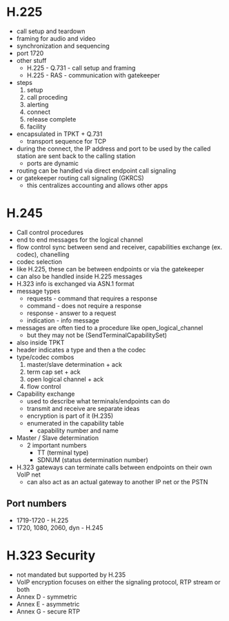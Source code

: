 # H.225

* call setup and teardown
* framing for audio and video
* synchronization and sequencing
* port 1720
* other stuff
	* H.225 - Q.731 - call setup and framing
	* H.225 - RAS - communication with gatekeeper
* steps
	1. setup
	2. call proceding
	3. alerting
	4. connect
	5. release complete
	6. facility
* encapsulated in TPKT + Q.731
	* transport sequence for TCP
* during the connect, the IP address and port to be used by the called station are sent back to the calling station
	* ports are dynamic
* routing can be handled via direct endpoint call signaling
* or gatekeeper routing call signaling (GKRCS)
	* this centralizes accounting and allows other apps

# H.245

* Call control procedures
* end to end messages for the logical channel
* flow control sync between send and receiver, capabilities exchange (ex. codec), chanelling
* codec selection
* like H.225, these can be between endpoints or via the gatekeeper
* can also be handled inside H.225 messages
* H.323 info is exchanged via ASN.1 format
* message types 
	* requests - command that requires a response
	* command - does not require a response
	* response - answer to a request
	* indication - info message
* messages are often tied to a procedure like open_logical_channel
	* but they may not be (SendTerminalCapabilitySet)
* also inside TPKT
* header indicates a type and then a the codec
* type/codec combos
	1. master/slave determination + ack
	2. term cap set + ack
	3. open logical channel + ack
	4. flow control
* Capability exchange
	* used to describe what terminals/endpoints can do
	* transmit and receive are separate ideas
	* encryption is part of it (H.235)
	* enumerated in the capability table
		* capability number and name
* Master / Slave determination
	* 2 important numbers
		* TT (terminal type)
		* SDNUM (status determination number)
* H.323 gateways can terminate calls between endpoints on their own VoIP net 
	* can also act as an actual gateway to another IP net or the PSTN

## Port numbers

* 1719-1720 - H.225
* 1720, 1080, 2060, dyn - H.245

# H.323 Security

* not mandated but supported by H.235
* VoIP encryption focuses on either the signaling protocol, RTP stream or both
* Annex D - symmetric
* Annex E - asymmetric
* Annex G - secure RTP